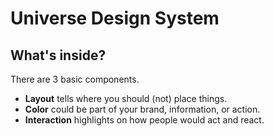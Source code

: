 # Universe Design System

## What's inside?

There are 3 basic components.

+ **Layout** tells where you should (not) place things.
+ **Color** could be part of your brand, information, or action.
+ **Interaction** highlights on how people would act and react.
